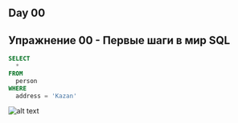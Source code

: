## Day 00

## Упражнение 00 - Первые шаги в мир SQL

```sql
SELECT 
  * 
FROM 
  person 
WHERE 
  address = 'Kazan'
```
![alt text](image.png)
